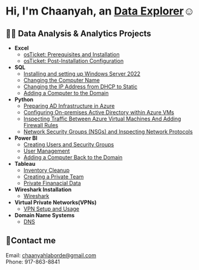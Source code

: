 <h1>Hi, I'm Chaanyah, an <a href="https://linkedin.com/in/claborde/">Data Explorer</a>☺</h1>

<h2>👨‍💻 Data Analysis & Analytics Projects</h2>

- <b>Excel</b>
  - [osTicket: Prerequisites and Installation](https://github.com/clabordec/osticket-prereqs)
  - [osTicket: Post-Installation Configuration](https://github.com/clabordec/post-install-config)
- <b>SQL</b>
  - [Installing and setting up Windows Server 2022](https://github.com/clabordec/windows-server-2022)
  - [Changing the Computer Name](https://github.com/clabordec/changing-computer-name)
  - [Changing the IP Address from DHCP to Static](https://github.com/clabordec/static-ip-address)
  - [Adding a Computer to the Domain](https://github.com/clabordec/adding-computer-to-domain)
- <b>Python</b>
  - [Preparing AD Infrastructure in Azure](https://github.com/clabordec/preparing-ad)
  - [Configuring On-premises Active Directory within Azure VMs](https://github.com/clabordec/configure-ad)
  - [Inspecting Traffic Between Azure Virtual Machines And Adding Firewall Rules](https://github.com/clabordec/azure-virtual-machines)
  - [Network Security Groups (NSGs) and Inspecting Network Protocols](https://github.com/clabordec/azure-network-protocols)
- <b>Power BI</b>
  - [Creating Users and Security Groups](https://github.com/clabordec/user-security-group-creation)
  - [User Management](https://github.com/clabordec/user-management)
  - [Adding a Computer Back to the Domain](https://github.com/clabordec/adding-computer-back-to-domain)
- <b>Tableau</b>
  - [Inventory Cleanup](https://github.com/clabordec/set-apps-inventory-cleanup)
  - [Creating a Private Team](https://github.com/clabordec/creating-private-team)
  - [Private Finanacial Data](https://github.com/clabordec/private-financial-data)
- <b>Wireshark Installation</b>
  - [Wireshark](https://github.com/clabordec/wireshark-installation)
- <b>Virtual Private Networks(VPNs)</b>
  - [VPN Setup and Usage](https://github.com/clabordec/vpn-setup)
- <b>Domain Name Systems</b>
  - [DNS](https://github.com/clabordec/dns-setup)


<h2>🤳Contact me</h2>
Email: <a href="mailto:chaanyahlaborde@gmail.com" target="_blank">chaanyahlaborde@gmail.com</a> <br>
Phone: 917-863-8841
